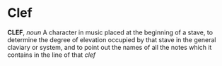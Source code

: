 # Clef

**CLEF**, _noun_ A character in music placed at the beginning of a stave, to determine the degree of elevation occupied by that stave in the general claviary or system, and to point out the names of all the notes which it contains in the line of that _clef_